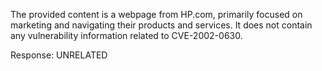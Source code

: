 The provided content is a webpage from HP.com, primarily focused on marketing and navigating their products and services. It does not contain any vulnerability information related to CVE-2002-0630.

Response: UNRELATED